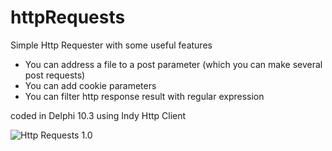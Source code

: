 # httpRequests
Simple Http Requester with some useful features
- You can address a file to a post parameter (which you can make several post requests)
- You can add cookie parameters
- You can filter http response result with regular expression

coded in Delphi 10.3 using Indy Http Client

![Http Requests 1.0](https://user-images.githubusercontent.com/5367389/60814267-f8588900-a19d-11e9-9a2b-af64417808c0.PNG)

